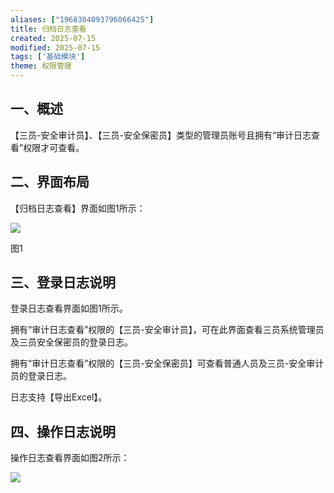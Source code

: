 ```yaml
---
aliases: ["1968304093796066425"]
title: 归档日志查看
created: 2025-07-15
modified: 2025-07-15
tags: ['基础模块']
theme: 权限管理
---
```


## 一、**概述**

【三员-安全审计员】、【三员-安全保密员】类型的管理员账号且拥有“审计日志查看”权限才可查看。

## 二、**界面布局**

【归档日志查看】界面如图1所示：

![](https://myhelpdoc.oss-cn-heyuan.aliyuncs.com/mdimages/2838dcb3bc62fb5e8ea13c3234b9ce4b.jpg)

图1

## 三、**登录日志说明**

登录日志查看界面如图1所示。

拥有“审计日志查看”权限的【三员-安全审计员】，可在此界面查看三员系统管理员及三员安全保密员的登录日志。

拥有“审计日志查看”权限的【三员-安全保密员】可查看普通人员及三员-安全审计员的登录日志。

日志支持【导出Excel】。

## 四、**操作日志说明**

操作日志查看界面如图2所示：

![](https://myhelpdoc.oss-cn-heyuan.aliyuncs.com/mdimages/1fb462f5df98b21d12fda68d48b8d900.jpg)

